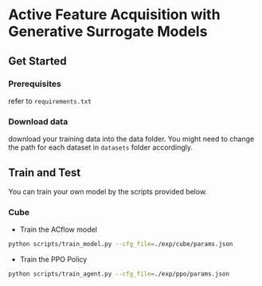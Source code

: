 # Active Feature Acquisition with Generative Surrogate Models
## Get Started

### Prerequisites

refer to `requirements.txt`

### Download data

download your training data into the data folder. You might need to change the path for each dataset in `datasets` folder accordingly.

## Train and Test

You can train your own model by the scripts provided below.

### Cube

- Train the ACflow model

``` bash
python scripts/train_model.py --cfg_file=./exp/cube/params.json
```

- Train the PPO Policy

``` bash
python scripts/train_agent.py --cfg_file=./exp/ppo/params.json
```
